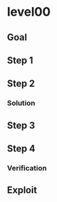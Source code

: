 # level00

## Goal

## Step 1

## Step 2

### Solution

## Step 3

## Step 4

### Verification

## Exploit
